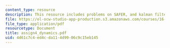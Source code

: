 ```yaml
---
content_type: resource
description: This resource includes problems on SAFER, and kalman filter.
file: https://ol-ocw-studio-app-production.s3.amazonaws.com/courses/16-423j-aerospace-biomedical-and-life-support-engineering-spring-2006/4d61c7c4ed4cda114d9906c9c15eb145_assign4_dynamics.pdf
file_type: application/pdf
resourcetype: Document
title: assign4_dynamics.pdf
uid: 4d61c7c4-ed4c-da11-4d99-06c9c15eb145
---
```

